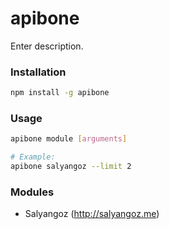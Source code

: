 # apibone

Enter description.

### Installation
```sh
npm install -g apibone
```

### Usage
```sh
apibone module [arguments]

# Example:
apibone salyangoz --limit 2
```

### Modules

- Salyangoz (http://salyangoz.me)
